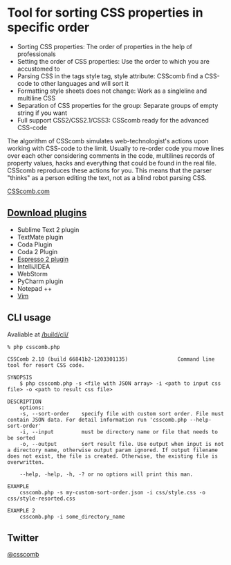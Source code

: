 # Tool for sorting CSS properties in specific order

* Sorting CSS properties: The order of properties in the help of professionals
* Setting the order of CSS properties: Use the order to which you are accustomed to
* Parsing CSS in the tags style tag, style attribute: CSScomb find a CSS-code to other languages and will sort it
* Formatting style sheets does not change: Work as a singleline and multiline CSS
* Separation of CSS properties for the group: Separate groups of empty string if you want
* Full support CSS2/CSS2.1/CSS3: CSScomb ready for the advanced CSS-code

The algorithm of CSScomb simulates web-technologist's actions upon working with CSS-code to the limit. Usually to re-order code you move lines over each other considering comments in the code, multilines records of property values, hacks and everything that could be found in the real file. CSScomb reproduces these actions for you. This means that the parser "thinks" as a person editing the text, not as a blind robot parsing CSS.

[CSScomb.com](http://csscomb.com/)


[Download plugins](http://github.com/miripiruni/CSScomb/downloads)
--------

 * Sublime Text 2 plugin
 * TextMate plugin
 * Coda Plugin
 * Coda 2 Plugin
 * [Espresso 2 plugin](https://github.com/miripiruni/CSScomb/blob/master/src/plugins/csscomb.sugar/README.markdown)
 * IntelliJIDEA
 * WebStorm
 * PyCharm plugin
 * Notepad ++
 * [Vim](https://github.com/miripiruni/CSScomb-for-Vim)

CLI usage
---

Avaliable at [/build/cli/](https://github.com/miripiruni/CSScomb/tree/master/build/cli)


```
% php csscomb.php

CSSComb 2.10 (build 66841b2-1203301135)                Command line tool for resort CSS code.

SYNOPSIS
    $ php csscomb.php -s <file with JSON array> -i <path to input css file> -o <path to result css file>

DESCRIPTION
    options:
    -s, --sort-order    specify file with custom sort order. File must contain JSON data. For detail information run 'csscomb.php --help-sort-order'
    -i, --input         must be directory name or file that needs to be sorted
    -o, --output        sort result file. Use output when input is not a directory name, otherwise output param ignored. If output filename does not exist, the file is created. Otherwise, the existing file is overwritten.

    --help, -help, -h, -? or no options will print this man.

EXAMPLE
    csscomb.php -s my-custom-sort-order.json -i css/style.css -o css/style-resorted.css

EXAMPLE 2
    csscomb.php -i some_directory_name
```

Twitter
-------
[@csscomb](http://twitter.com/csscomb/)
